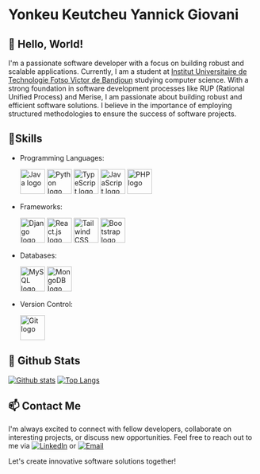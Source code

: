 # Yonkeu Keutcheu Yannick Giovani

## 👋 Hello, World!

I'm a passionate software developer with a focus on building robust and scalable applications. Currently, I am a student at [Institut Universitaire de Technologie Fotso Victor de Bandjoun]([https://example.com](https://www.univ-dschang.org/iutfv-bandjoun/)) studying computer science. 
With a strong foundation in software development processes like RUP (Rational Unified Process) and Merise, I am passionate about building robust and efficient software solutions. I believe in the importance of employing structured methodologies to ensure the success of software projects.


## 💼Skills
  
- Programming Languages:
  
  <img src="https://www.vectorlogo.zone/logos/java/java-icon.svg" alt="Java logo" width="50" margin="10" height="50" />
  <img src="https://www.vectorlogo.zone/logos/python/python-icon.svg" alt="Python logo" width="50" margin="10" height="50" />
  <img src="https://www.vectorlogo.zone/logos/typescriptlang/typescriptlang-icon.svg" alt="TypeScript logo" width="50" margin="10" height="50" />
  <img src="https://www.vectorlogo.zone/logos/javascript/javascript-icon.svg" alt="JavaScript logo" width="50" margin="10" height="50" />
  <img src="https://www.vectorlogo.zone/logos/php/php-icon.svg" alt="PHP logo" width="50" margin="10" height="50" />
  
- Frameworks:
  
  <img src="https://www.vectorlogo.zone/logos/djangoproject/djangoproject-icon.svg" alt="Django logo" width="50" margin="10" height="50" />
  <img src="https://www.vectorlogo.zone/logos/reactjs/reactjs-icon.svg" alt="React.js logo" width="50" margin="10" height="50" />
  <img src="https://www.vectorlogo.zone/logos/tailwindcss/tailwindcss-icon.svg" alt="Tailwind CSS logo" width="50" margin="10" height="50" />
  <img src="https://www.vectorlogo.zone/logos/getbootstrap/getbootstrap-icon.svg" alt="Bootstrap logo" width="50" margin="10" height="50" />
  
- Databases:

  <img src="https://www.vectorlogo.zone/logos/mysql/mysql-icon.svg" alt="MySQL logo" width="50" margin="10" height="50" />
  <img src="https://www.vectorlogo.zone/logos/mongodb/mongodb-icon.svg" alt="MongoDB logo" width="50" margin="10" height="50" />
  
- Version Control:
  
  <img src="https://www.vectorlogo.zone/logos/git-scm/git-scm-icon.svg" alt="Git logo" width="50" margin="10" height="50" />
  
## 🧮 Github Stats

[![Github stats](https://github-readme-stats.vercel.app/api?username=Keutcheu-Giovani&show_icons=true&include_all_commits=true)](https://github.com/Keutcheu-Giovani/github-readme-stats)
[![Top Langs](https://github-readme-stats.vercel.app/api/top-langs/?username=Keutcheu-Giovani&layout=compact)](https://github.com/Keutcheu-Giovani/github-readme-stats)

## 📫 Contact Me

I'm always excited to connect with fellow developers, collaborate on interesting projects, or discuss new opportunities. Feel free to reach out to me via [![LinkedIn](https://img.shields.io/badge/LinkedIn-Connect-blue?style=flat-square&logo=linkedin&labelColor=blue)](https://www.linkedin.com/in/yonkeu-keutcheu) or [![Email](https://img.shields.io/badge/Email-Contact%20me-red?style=flat-square&logo=mail.ru&labelColor=red)](mailto:keutcheugiovaniy@gmail.com)

Let's create innovative software solutions together!
